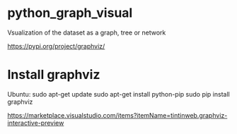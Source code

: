 # python_graph_visual
Vsualization of the dataset as a graph, tree or network

https://pypi.org/project/graphviz/

# Install graphviz
Ubuntu:
sudo apt-get update
sudo apt-get install python-pip
sudo pip install graphviz



https://marketplace.visualstudio.com/items?itemName=tintinweb.graphviz-interactive-preview
